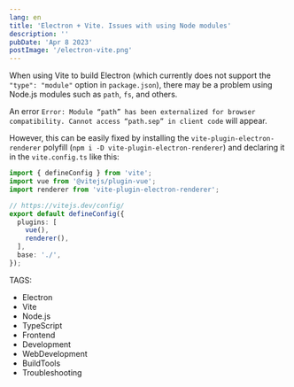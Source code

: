 ```yaml
---
lang: en
title: 'Electron + Vite. Issues with using Node modules'
description: ''
pubDate: 'Apr 8 2023'
postImage: '/electron-vite.png'
---
```


When using Vite to build Electron (which currently does not support the `"type": "module"` option in `package.json`), there may be a problem using Node.js modules such as `path`, `fs`, and others.

An error `Error: Module “path” has been externalized for browser compatibility. Cannot access “path.sep” in client code` will appear.

However, this can be easily fixed by installing the `vite-plugin-electron-renderer` polyfill (`npm i -D vite-plugin-electron-renderer`) and declaring it in the `vite.config.ts` like this:

```typescript
import { defineConfig } from 'vite';
import vue from '@vitejs/plugin-vue';
import renderer from 'vite-plugin-electron-renderer';

// https://vitejs.dev/config/
export default defineConfig({
  plugins: [
    vue(),
    renderer(),
  ],
  base: './',
});
```

TAGS:
- Electron
- Vite
- Node.js
- TypeScript
- Frontend
- Development
- WebDevelopment
- BuildTools
- Troubleshooting

